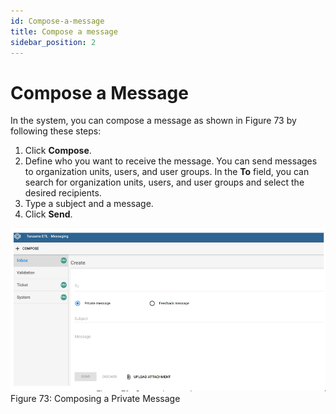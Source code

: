 ```yaml
---
id: Compose-a-message
title: Compose a message
sidebar_position: 2
---
```


# Compose a Message

In the system, you can compose a message as shown in Figure 73 by following these steps:

1. Click **Compose**.
2. Define who you want to receive the message. You can send messages to organization units, users, and user groups. In the **To** field, you can search for organization units, users, and user groups and select the desired recipients.
3. Type a subject and a message.
4. Click **Send**.

![alt text](<../../static/img/Composing a private message.PNG>)
Figure 73: Composing a Private Message

